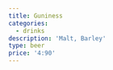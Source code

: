 ```yaml
---
title: Guniness
categories:
  - drinks
description: 'Malt, Barley'
type: beer
price: '4:90'
---
```


